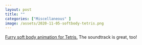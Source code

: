 ```yaml
---
layout: post
title: ""
categories: ["Miscellaneous" ]
image: /assets/2020-11-05-softbody-tetris.png
---
```

[Furry soft body animation for Tetris.](https://www.youtube.com/watch?v=RfNlhw8FK74&feature=emb_title) The soundtrack is great, too!